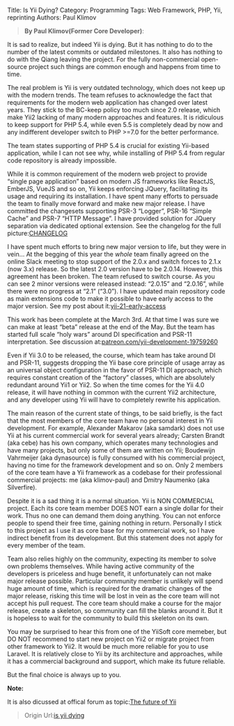 Title: Is Yii Dying?
Category: Programming
Tags: Web Framework, PHP, Yii, reprinting
Authors: Paul Klimov

> **By Paul Klimov(Former Core Developer)**: 

It is sad to realize, but indeed Yii is dying. But it has nothing to do to the number of the latest commits or outdated milestones. It also has nothing to do with the Qiang leaving the project. For the fully non-commercial open-source project such things are common enough and happens from time to time.

The real problem is Yii is very outdated technology, which does not keep up with the modern trends. The team refuses to acknowledge the fact that requirements for the modern web application has changed over latest years. They stick to the BC-keep policy too much since 2.0 release, which make Yii2 lacking of many modern approaches and features. It is ridiculous to keep support for PHP 5.4, while even 5.5 is completely dead by now and any indifferent developer switch to PHP >=7.0 for the better performance.

The team states supporting of PHP 5.4 is crucial for existing Yii-based application, while I can not see why, while installing of PHP 5.4 from regular code repository is already impossible.

While it is common requirement of the modern web project to provide “single page application” based on modern JS frameworks like ReactJS, EmberJS, VueJS and so on, Yii keeps enforcing JQuery, facilitating its usage and requiring its installation.
I have spent many efforts to persuade the team to finally move forward and make new major release. I have committed the changesets supporting PSR-3 “Logger”, PSR-16 “Simple Cache” and PSR-7 “HTTP Message”. I have provided solution for JQuery separation via dedicated optional extension. See the changelog for the full picture:[CHANGELOG][1]

I have spent much efforts to bring new major version to life, but they were in vein…
At the begging of this year the *whole* team finally agreed on the online Slack meeting to stop support of the 2.0.x and switch forces to 2.1.x (now 3.x) release. So the latest 2.0 version have to be 2.0.14. However, this agreement has been broken. The team refused to switch course. As you can see 2 minor versions were released instead: “2.0.15” and “2.0.16”, while there were no progress at “2.1” (“3.0”).
I have updated main repository code as main extensions code to make it possible to have early access to the major version. See my post about it:[yii-21-early-access][2]

This work has been complete at the March 3rd. At that time I was sure we can make at least “beta” release at the end of the May. But the team has started full scale “holy wars” around DI specification and PSR-11 interpretation.
See discussion at:[patreon.com/yii-development-19759260][3]

Even if Yii 3.0 to be released, the course, which team has take around DI and PSR-11, suggests dropping the Yii base core principle of usage array as an universal object configuration in the favor of PSR-11 DI approach, which requires constant creation of the “factory” classes, which are absolutely redundant around Yii1 or Yii2. So when the time comes for the Yii 4.0 release, it will have nothing in common with the current Yii2 architecture, and any developer using Yii will have to completely rewrite his application.

The main reason of the current state of things, to be said briefly, is the fact that the most members of the core team have no personal interest in Yii development. For example, Alexander Makarov (aka samdark) does not use Yii at his current commercial work for several years already; Carsten Brandt (aka cebe) has his own company, which operates many technologies and have many projects, but only some of them are written on Yii; Boudewijn Vahrmeijer (aka dynasource) is fully consumed with his commercial project, having no time for the framework development and so on. Only 2 members of the core team have a Yii framework as a codebase for their professional commercial projects: me (aka klimov-paul) and Dmitry Naumenko (aka Silverfire).

Despite it is a sad thing it is a normal situation. Yii is NON COMMERCIAL project. Each its core team member DOES NOT earn a single dollar for their work. Thus no one can demand them doing anything. You can not enforce people to spend their free time, gaining nothing in return. Personally I stick to this project as I use it as core base for my commercial work, so I have indirect benefit from its development. But this statement does not apply for every member of the team.

Team also relies highly on the community, expecting its member to solve own problems themselves. While having active community of the developers is priceless and huge benefit, it unfortunately can not make major release possible. Particular community member is unlikely will spend huge amount of time, which is required for the dramatic changes of the major release, risking this time will be lost in vein as the core team will not accept his pull request. The core team should make a course for the major release, create a skeleton, so community can fill the blanks around it. But it is hopeless to wait for the community to build this skeleton on its own.

You may be surprised to hear this from one of the YiiSoft core memeber, but DO NOT recommend to start new project on Yii2 or migrate project from other framework to Yii2. It would be much more reliable for you to use Laravel. It is relatively close to Yii by its architecture and approaches, while it has a commercial background and support, which make its future reliable.

But the final choice is always up to you.

**Note:**

It is also dicussed at offical forum as topic:[The future of Yii][4]

> Origin Url:[is yii dying][1]


[1]:https://github.com/yiisoft/CHANGELOG "CHANGELOG"
[2]:https://yiifeed.com/news/366/yii-21-early-access "yii-21-early-access"
[3]:https://www.patreon.com/posts/yii-development-19759260 "patreon.com/yii-development-19759260"
[4]:https://forum.yiiframework.com/t/the-future-of-yii/124616 "The future of Yii"